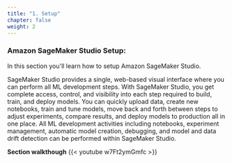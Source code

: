 ```yaml
---
title: "1. Setup"
chapter: false
weight: 2
---
```


### Amazon SageMaker Studio Setup:
In this section you'll learn how to setup Amazon SageMaker Studio.

SageMaker Studio provides a single, web-based visual interface where you can perform all ML development steps. With SageMaker Studio, you get complete access, control, and visibility into each step required to build, train, and deploy models. You can quickly upload data, create new notebooks, train and tune models, move back and forth between steps to adjust experiments, compare results, and deploy models to production all in one place. All ML development activities including notebooks, experiment management, automatic model creation, debugging, and model and data drift detection can be performed within SageMaker Studio.

**Section walkthough**
{{< youtube w7Ft2ymGmfc >}}
